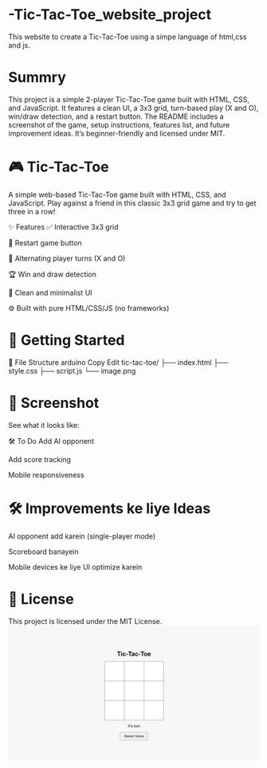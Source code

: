 # -Tic-Tac-Toe_website_project
This website to create a Tic-Tac-Toe  using a simpe language of html,css and js.
# Summry
This project is a simple 2-player Tic-Tac-Toe game built with HTML, CSS, and JavaScript. It features a clean UI, a 3x3 grid, turn-based play (X and O), win/draw detection, and a restart button. The README includes a screenshot of the game, setup instructions, features list, and future improvement ideas. It’s beginner-friendly and licensed under MIT.
# 🎮 Tic-Tac-Toe
A simple web-based Tic-Tac-Toe game built with HTML, CSS, and JavaScript. Play against a friend in this classic 3x3 grid game and try to get three in a row!


✨ Features
✅ Interactive 3x3 grid

🔄 Restart game button

🔁 Alternating player turns (X and O)

🏆 Win and draw detection

🎨 Clean and minimalist UI

⚙️ Built with pure HTML/CSS/JS (no frameworks)
# 🚀 Getting Started
📂 File Structure
arduino
Copy
Edit
tic-tac-toe/
├── index.html
├── style.css
├── script.js
└── image.png
# 📸 Screenshot
See what it looks like:


🛠️ To Do
 Add AI opponent

 Add score tracking

 Mobile responsiveness
 # 🛠️ Improvements ke liye Ideas
 AI opponent add karein (single-player mode)

 Scoreboard banayein

 Mobile devices ke liye UI optimize karein
 # 📄 License
This project is licensed under the MIT License.
![image alt](https://github.com/Amrenderkumar/-Tic-Tac-Toe_website_project/blob/625b0051b5daf3a6d9f96667f3476e8253956e66/image.png)
